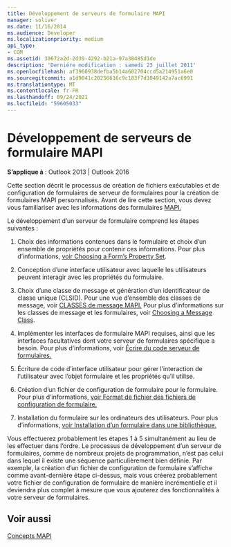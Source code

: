 ```yaml
---
title: Développement de serveurs de formulaire MAPI
manager: soliver
ms.date: 11/16/2014
ms.audience: Developer
ms.localizationpriority: medium
api_type:
- COM
ms.assetid: 30672a2d-2d39-4292-b21a-97a38485d1de
description: 'Derniére modification : samedi 23 juillet 2011'
ms.openlocfilehash: af3960938defba5b14a602704ccd5a214951a6e0
ms.sourcegitcommit: a1d9041c20256616c9c183f7d1049142a7ac6991
ms.translationtype: MT
ms.contentlocale: fr-FR
ms.lasthandoff: 09/24/2021
ms.locfileid: "59605033"
---
```

# <a name="developing-mapi-form-servers"></a>Développement de serveurs de formulaire MAPI

  
  
**S’applique à** : Outlook 2013 | Outlook 2016 
  
Cette section décrit le processus de création de fichiers exécutables et de configuration de formulaires de serveur de formulaires pour la création de formulaires MAPI personnalisés. Avant de lire cette section, vous devez vous familiariser avec les informations des formulaires [MAPI.](mapi-forms.md)
  
Le développement d’un serveur de formulaire comprend les étapes suivantes :
  
1. Choix des informations contenues dans le formulaire et choix d’un ensemble de propriétés pour contenir ces informations. Pour plus d’informations, [voir Choosing a Form’s Property Set](choosing-a-form-s-property-set.md).
    
2. Conception d’une interface utilisateur avec laquelle les utilisateurs peuvent interagir avec les propriétés du formulaire.
    
3. Choix d’une classe de message et génération d’un identificateur de classe unique (CLSID). Pour une vue d’ensemble des classes de message, voir [CLASSES de message MAPI.](mapi-message-classes.md) Pour plus d’informations sur les classes de message et les formulaires, voir [Choosing a Message Class](choosing-a-message-class.md).
    
4. Implémenter les interfaces de formulaire MAPI requises, ainsi que les interfaces facultatives dont votre serveur de formulaires spécifique a besoin. Pour plus d’informations, voir [Écrire du code serveur de formulaires.](writing-form-server-code.md) 
    
5. Écriture de code d’interface utilisateur pour gérer l’interaction de l’utilisateur avec l’objet formulaire et les propriétés qu’il utilise.
    
6. Création d’un fichier de configuration de formulaire pour le formulaire. Pour plus d’informations, [voir Format de fichier des fichiers de configuration de formulaire.](file-format-of-form-configuration-files.md)
    
7. Installation du formulaire sur les ordinateurs des utilisateurs. Pour plus d’informations, [voir Installation d’un formulaire dans une bibliothèque.](installing-a-form-into-a-library.md)
    
Vous effectuerez probablement les étapes 1 à 5 simultanément au lieu de les effectuer dans l’ordre. Le processus de développement d’un serveur de formulaires, comme de nombreux projets de programmation, n’est pas celui dans lequel il existe une séquence particulièrement bien définie. Par exemple, la création d’un fichier de configuration de formulaire s’affiche comme avant-dernière étape ci-dessus, mais vous créerez probablement votre fichier de configuration de formulaire de manière incrémentielle et il deviendra plus complet à mesure que vous ajouterez des fonctionnalités à votre serveur de formulaires.
  
## <a name="see-also"></a>Voir aussi



[Concepts MAPI](mapi-concepts.md)

